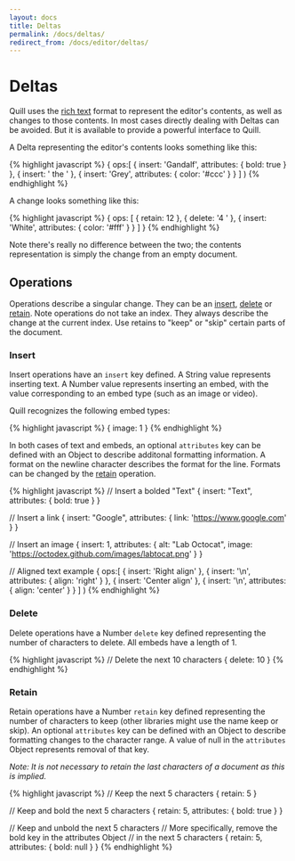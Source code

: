 ```yaml
---
layout: docs
title: Deltas
permalink: /docs/deltas/
redirect_from: /docs/editor/deltas/
---
```


# Deltas

Quill uses the [rich text](https://github.com/ottypes/rich-text) format to represent the editor's contents, as well as changes to those contents. In most cases directly dealing with Deltas can be avoided. But it is available to provide a powerful interface to Quill.

A Delta representing the editor's contents looks something like this:

{% highlight javascript %}
{
  ops:[
    { insert: 'Gandalf', attributes: { bold: true } },
    { insert: ' the ' },
    { insert: 'Grey', attributes: { color: '#ccc' } }
  ]
)
{% endhighlight %}

A change looks something like this:

{% highlight javascript %}
{
  ops: [
    { retain: 12 },
    { delete: '4 ' },
    { insert: 'White', attributes: { color: '#fff' } }
  ]
}
{% endhighlight %}

Note there's really no difference between the two; the contents representation is simply the change from an empty document.


## Operations

Operations describe a singular change. They can be an [insert](#insert), [delete](#delete) or [retain](#retain). Note operations do not take an index. They always describe the change at the current index. Use retains to "keep" or "skip" certain parts of the document.

### Insert

Insert operations have an `insert` key defined. A String value represents inserting text. A Number value represents inserting an embed, with the value corresponding to an embed type (such as an image or video).

Quill recognizes the following embed types:

{% highlight javascript %}
{
  image: 1
}
{% endhighlight %}

In both cases of text and embeds, an optional `attributes` key can be defined with an Object to describe additonal formatting information. A format on the newline character describes the format for the line. Formats can be changed by the [retain](#retain) operation.

{% highlight javascript %}
// Insert a bolded "Text"
{ insert: "Text", attributes: { bold: true } }

// Insert a link
{ insert: "Google", attributes: { link: 'https://www.google.com' } }

// Insert an image
{
  insert: 1,
  attributes: {
    alt: "Lab Octocat",
    image: 'https://octodex.github.com/images/labtocat.png'
  }
}

// Aligned text example
{
  ops:[
    { insert: 'Right align' },
    { insert: '\n', attributes: { align: 'right' } },
    { insert: 'Center align' },
    { insert: '\n', attributes: { align: 'center' } }
  ]
)
{% endhighlight %}

### Delete

Delete operations have a Number `delete` key defined representing the number of characters to delete. All embeds have a length of 1.

{% highlight javascript %}
// Delete the next 10 characters
{ delete: 10 }
{% endhighlight %}

### Retain

Retain operations have a Number `retain` key defined representing the number of characters to keep (other libraries might use the name keep or skip). An optional `attributes` key can be defined with an Object to describe formatting changes to the character range. A value of null in the `attributes` Object represents removal of that key.

*Note: It is not necessary to retain the last characters of a document as this is implied.*

{% highlight javascript %}
// Keep the next 5 characters
{ retain: 5 }

// Keep and bold the next 5 characters
{ retain: 5, attributes: { bold: true } }

// Keep and unbold the next 5 characters
// More specifically, remove the bold key in the attributes Object
// in the next 5 characters
{ retain: 5, attributes: { bold: null } }
{% endhighlight %}

